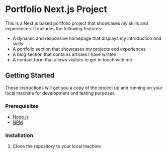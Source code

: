 # Portfolio Next.js Project

This is a Next.js based portfolio project that showcases my skills and experiences. It includes the following features:

- A dynamic and responsive homepage that displays my introduction and skills
- A portfolio section that showcases my projects and experiences
- A blog section that contains articles I have written
- A contact form that allows visitors to get in touch with me

## Getting Started

These instructions will get you a copy of the project up and running on your local machine for development and testing purposes.

### Prerequisites

- [Node.js](https://nodejs.org/en/download/)
- [NPM](https://www.npmjs.com/get-npm)

### Installation

1. Clone the repository to your local machine
